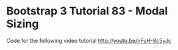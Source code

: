 Bootstrap 3 Tutorial 83 - Modal Sizing
======================================

Code for the following video tutorial http://youtu.be/nFuH-8c5vJc
